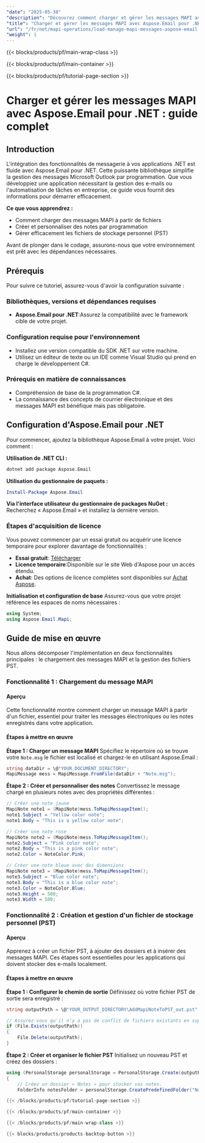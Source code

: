 ```yaml
---
"date": "2025-05-30"
"description": "Découvrez comment charger et gérer les messages MAPI avec Aspose.Email pour .NET. Ce guide complet couvre le chargement des messages MAPI, la création de notes et la gestion des fichiers PST."
"title": "Charger et gérer les messages MAPI avec Aspose.Email pour .NET - Un guide complet"
"url": "/fr/net/mapi-operations/load-manage-mapi-messages-aspose-email-dotnet/"
"weight": 1
---
```


{{< blocks/products/pf/main-wrap-class >}}

{{< blocks/products/pf/main-container >}}

{{< blocks/products/pf/tutorial-page-section >}}
# Charger et gérer les messages MAPI avec Aspose.Email pour .NET : guide complet

## Introduction

L'intégration des fonctionnalités de messagerie à vos applications .NET est fluide avec Aspose.Email pour .NET. Cette puissante bibliothèque simplifie la gestion des messages Microsoft Outlook par programmation. Que vous développiez une application nécessitant la gestion des e-mails ou l'automatisation de tâches en entreprise, ce guide vous fournit des informations pour démarrer efficacement.

**Ce que vous apprendrez :**
- Comment charger des messages MAPI à partir de fichiers
- Créer et personnaliser des notes par programmation
- Gérer efficacement les fichiers de stockage personnel (PST)

Avant de plonger dans le codage, assurons-nous que votre environnement est prêt avec les dépendances nécessaires.

## Prérequis

Pour suivre ce tutoriel, assurez-vous d'avoir la configuration suivante :

### Bibliothèques, versions et dépendances requises
- **Aspose.Email pour .NET**:Assurez la compatibilité avec le framework cible de votre projet.

### Configuration requise pour l'environnement
- Installez une version compatible du SDK .NET sur votre machine.
- Utilisez un éditeur de texte ou un IDE comme Visual Studio qui prend en charge le développement C#.

### Prérequis en matière de connaissances
- Compréhension de base de la programmation C#.
- La connaissance des concepts de courrier électronique et des messages MAPI est bénéfique mais pas obligatoire.

## Configuration d'Aspose.Email pour .NET

Pour commencer, ajoutez la bibliothèque Aspose.Email à votre projet. Voici comment :

**Utilisation de .NET CLI :**
```bash
dotnet add package Aspose.Email
```

**Utilisation du gestionnaire de paquets :**
```powershell
Install-Package Aspose.Email
```

**Via l'interface utilisateur du gestionnaire de packages NuGet :**
Recherchez « Aspose.Email » et installez la dernière version.

### Étapes d'acquisition de licence
Vous pouvez commencer par un essai gratuit ou acquérir une licence temporaire pour explorer davantage de fonctionnalités :
- **Essai gratuit**: [Télécharger](https://releases.aspose.com/email/net/)
- **Licence temporaire**:Disponible sur le site Web d'Aspose pour un accès étendu.
- **Achat**: Des options de licence complètes sont disponibles sur [Achat Aspose](https://purchase.aspose.com/buy).

**Initialisation et configuration de base**
Assurez-vous que votre projet référence les espaces de noms nécessaires :
```csharp
using System;
using Aspose.Email.Mapi;
```

## Guide de mise en œuvre

Nous allons décomposer l'implémentation en deux fonctionnalités principales : le chargement des messages MAPI et la gestion des fichiers PST.

### Fonctionnalité 1 : Chargement du message MAPI

#### Aperçu
Cette fonctionnalité montre comment charger un message MAPI à partir d'un fichier, essentiel pour traiter les messages électroniques ou les notes enregistrés dans votre application.

#### Étapes à mettre en œuvre

**Étape 1 : Charger un message MAPI**
Spécifiez le répertoire où se trouve votre `Note.msg` le fichier est localisé et chargez-le en utilisant Aspose.Email :
```csharp
string dataDir = \@"YOUR_DOCUMENT_DIRECTORY";
MapiMessage mess = MapiMessage.FromFile(dataDir + "Note.msg");
```

**Étape 2 : Créer et personnaliser des notes**
Convertissez le message chargé en plusieurs notes avec des propriétés différentes :
```csharp
// Créer une note jaune
MapiNote note1 = (MapiNote)mess.ToMapiMessageItem();
note1.Subject = "Yellow color note";
note1.Body = "This is a yellow color note";

// Créer une note rose
MapiNote note2 = (MapiNote)mess.ToMapiMessageItem();
note2.Subject = "Pink color note";
note2.Body = "This is a pink color note";
note2.Color = NoteColor.Pink;

// Créer une note bleue avec des dimensions
MapiNote note3 = (MapiNote)mess.ToMapiMessageItem();
note3.Subject = "Blue color note";
note3.Body = "This is a blue color note";
note3.Color = NoteColor.Blue;
note3.Height = 500;
note3.Width = 500;
```

### Fonctionnalité 2 : Création et gestion d'un fichier de stockage personnel (PST)

#### Aperçu
Apprenez à créer un fichier PST, à ajouter des dossiers et à insérer des messages MAPI. Ces étapes sont essentielles pour les applications qui doivent stocker des e-mails localement.

#### Étapes à mettre en œuvre

**Étape 1 : Configurer le chemin de sortie**
Définissez où votre fichier PST de sortie sera enregistré :
```csharp
string outputPath = \@"YOUR_OUTPUT_DIRECTORY\AddMapiNoteToPST_out.pst";

// Assurez-vous qu'il n'y a pas de conflit de fichiers existants en supprimant s'il existe.
if (File.Exists(outputPath))
{
    File.Delete(outputPath);
}
```

**Étape 2 : Créer et organiser le fichier PST**
Initialisez un nouveau PST et créez des dossiers :
```csharp
using (PersonalStorage personalStorage = PersonalStorage.Create(outputPath, FileFormatVersion.Unicode))
{
    // Créez un dossier « Notes » pour stocker vos notes.
    FolderInfo notesFolder = personalStorage.CreatePredefinedFolder("Notes\

{{< /blocks/products/pf/tutorial-page-section >}}

{{< /blocks/products/pf/main-container >}}

{{< /blocks/products/pf/main-wrap-class >}}

{{< blocks/products/products-backtop-button >}}